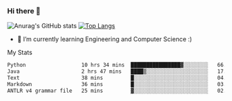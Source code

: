 ### Hi there 👋

![Anurag's GitHub stats](https://github-readme-stats.vercel.app/api?username=MatteoIorio11&show_icons=true&theme=dark) 
[![Top Langs](https://github-readme-stats.vercel.app/api/top-langs/?username=MatteoIorio11&theme=dark)](https://github.com/MatteoIorio11/github-readme-stats)

- 🌱 I’m currently learning Engineering and Computer Science :)

<!--
**MatteoIorio11/MatteoIorio11** is a ✨ _special_ ✨ repository because its `README.md` (this file) appears on your GitHub profile.

Here are some ideas to get you started:

- 🔭 I’m currently working on ...
- 🌱 I’m currently learning ...
- 👯 I’m looking to collaborate on ...
- 🤔 I’m looking for help with ...
- 💬 Ask me about ...
- 📫 How to reach me: ...
- 😄 Pronouns: ...
- ⚡ Fun fact: ...
-->
My Stats
<!--START_SECTION:waka-->

```txt
Python                  10 hrs 34 mins  ████████████████▓░░░░░░░░   66.95 %
Java                    2 hrs 47 mins   ████▒░░░░░░░░░░░░░░░░░░░░   17.64 %
Text                    38 mins         █░░░░░░░░░░░░░░░░░░░░░░░░   04.07 %
Markdown                36 mins         █░░░░░░░░░░░░░░░░░░░░░░░░   03.89 %
ANTLR v4 grammar file   25 mins         ▓░░░░░░░░░░░░░░░░░░░░░░░░   02.69 %
```

<!--END_SECTION:waka-->
